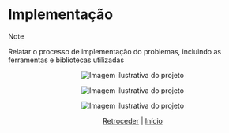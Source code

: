 # Implementação

>[!NOTE] 
 Relatar o processo de implementação do problemas, incluindo as
 ferramentas e bibliotecas utilizadas
>
<p align="center">
  <img src="https://github.com/user-attachments/assets/541b3ae1-9cec-4399-a924-e8622e31368f" alt="Imagem ilustrativa do projeto" />
</p>


<p align="center">
  <img src="https://github.com/user-attachments/assets/67ae8b44-4539-462e-8c4e-30761a690079" alt="Imagem ilustrativa do projeto" />
</p>

<p align="center">
  <img src="https://github.com/user-attachments/assets/67ae8b44-4539-462e-8c4e-30761a690079" alt="Imagem ilustrativa do projeto" />
</p>

<div align="center">

[Retroceder](projeto.md) | [Início](analise.md)

</div>
